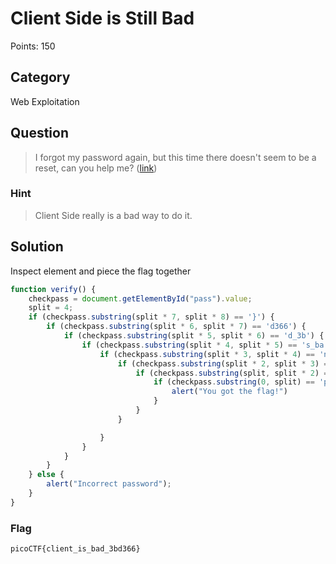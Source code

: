 # Client Side is Still Bad
Points: 150

## Category
Web Exploitation

## Question
>I forgot my password again, but this time there doesn't seem to be a reset, can you help me? ([link](http://2018shell1.picoctf.com:55790/))

### Hint
>Client Side really is a bad way to do it.

## Solution
Inspect element and piece the flag together

```js
function verify() {
	checkpass = document.getElementById("pass").value;
	split = 4;
	if (checkpass.substring(split * 7, split * 8) == '}') {
		if (checkpass.substring(split * 6, split * 7) == 'd366') {
			if (checkpass.substring(split * 5, split * 6) == 'd_3b') {
				if (checkpass.substring(split * 4, split * 5) == 's_ba') {
					if (checkpass.substring(split * 3, split * 4) == 'nt_i') {
						if (checkpass.substring(split * 2, split * 3) == 'clie') {
							if (checkpass.substring(split, split * 2) == 'CTF{') {
								if (checkpass.substring(0, split) == 'pico') {
									alert("You got the flag!")
								}
							}
						}

					}
				}
			}
		}
	} else {
		alert("Incorrect password");
	}
}
 ```

### Flag
`picoCTF{client_is_bad_3bd366}`
